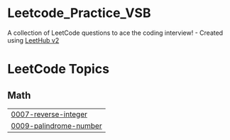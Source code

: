 # Leetcode_Practice_VSB
A collection of LeetCode questions to ace the coding interview! - Created using [LeetHub v2](https://github.com/arunbhardwaj/LeetHub-2.0)

<!---LeetCode Topics Start-->
# LeetCode Topics
## Math
|  |
| ------- |
| [0007-reverse-integer](https://github.com/RavishankarGanesan/Leetcode_Practice_VSB/tree/master/0007-reverse-integer) |
| [0009-palindrome-number](https://github.com/RavishankarGanesan/Leetcode_Practice_VSB/tree/master/0009-palindrome-number) |
<!---LeetCode Topics End-->